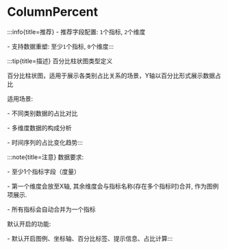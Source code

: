 # ColumnPercent

:::info{title=推荐}
\- 推荐字段配置: `1`个指标, `2`个维度

\- 支持数据重塑: 至少`1`个指标, `0`个维度:::


 

:::tip{title=描述}
百分比柱状图类型定义



百分比柱状图，适用于展示各类别占比关系的场景，Y轴以百分比形式展示数据占比

适用场景:

\- 不同类别数据的占比对比

\- 多维度数据的构成分析

\- 时间序列的占比变化趋势:::


 

:::note{title=注意}
数据要求:

\- 至少1个指标字段（度量）

\- 第一个维度会放至X轴, 其余维度会与指标名称(存在多个指标时)合并, 作为图例项展示.

\- 所有指标会自动合并为一个指标

默认开启的功能:

\- 默认开启图例、坐标轴、百分比标签、提示信息、占比计算:::


 

